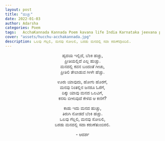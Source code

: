 ```yaml
---
layout: post
title: "ಹುಚ್ಚು"
date: 2022-01-03
author: Adarsha
categories: Poem
tags:	AcchaKannada Kannada Poem kavana life India Karnataka jeevana philosophy heart manassu gellu win
cover: "assets/hucchu-acchakannada.jpg"
description: ಒಲವು ಗೆಲ್ಲಲಿ, ಮನವು ಸೋಲಲಿ, ಬರಡು ಮನದಲ್ಲಿ ಸದಾ ಕರುಣೆವೊಂದಿಲಿ.
---
```


<p align ="center"> ಹೃದಯ ಇಲ್ಲಿದೆ, ಬೆಂಕಿ ಹಚ್ಚು, <br>
ಪ್ರೀತಿಯಲ್ಲಿದೆ ಎಲ್ಲ ಹುಚ್ಚು. <br>
ಮನದಲ್ಲಿ ಕವನ ಬಂದಂತೆ ಗೀಚು, <br>
ಪ್ರೀತಿಲಿ ತೇಲಾಡುವ ಗೀಳೇ ಹೆಚ್ಚು. </p>

<p align ="center"> ಊರು ಯಾವುದು, ಹೋಗು ಹೊರಗೆ, <br>
ಮನವು ನಿಂತಲ್ಲಿನ ಜನರೂ ಓರೆಗೆ, <br>
ದಿಕ್ಕು ಯಾವು ಮನದ ಒಲವಿಗೆ, <br>
ಕನಸು ಬೀಳುವುದೆ ಕೇಳಿದ ಆ ಕಣಿಗೆ? </p>

<p align ="center"> ಕಾಡು  ಇದು ಮನದ ಹುಚ್ಚು, <br>
ತಿರುಗಿ ನೋಡದೆ ಬೆಂಕಿ ಹಚ್ಚು. <br>
ಒಲವು ಗೆಲ್ಲಲಿ, ಮನವು ಸೋಲಲಿ, <br>
ಬರಡು ಮನದಲ್ಲಿ ಸದಾ ಕರುಣೆತುಂಬಿರಲಿ. </p>

<p align ="center"> - ಆದರ್ಶ</p>